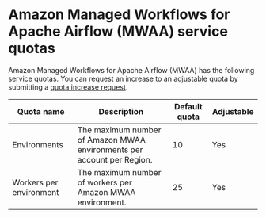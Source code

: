 # Amazon Managed Workflows for Apache Airflow \(MWAA\) service quotas<a name="mwaa-quotas"></a>

Amazon Managed Workflows for Apache Airflow \(MWAA\) has the following service quotas\. You can request an increase to an adjustable quota by submitting a [quota increase request](https://console.aws.amazon.com/servicequotas/home?region=us-east-1#!/services/)\.


| Quota name | Description | Default quota | Adjustable | 
| --- | --- | --- | --- | 
|  Environments  |  The maximum number of Amazon MWAA environments per account per Region\.  |  10  |  Yes  | 
|  Workers per environment  |  The maximum number of workers per Amazon MWAA environment\.  |  25  |  Yes  | 